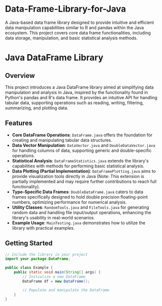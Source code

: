 # Data-Frame-Library-for-Java
A Java-based data frame library designed to provide intuitive and efficient data manipulation capabilities similar to R and pandas within the Java ecosystem. This project covers core data frame functionalities, including data storage, manipulation, and basic statistical analysis methods.

# Java DataFrame Library

## Overview

This project introduces a Java DataFrame library aimed at simplifying data manipulation and analysis in Java, inspired by the functionality found in Python's pandas and R's data frame. It provides an intuitive API for handling tabular data, supporting operations such as reading, writing, filtering, summarizing, and plotting data.

## Features

- **Core DataFrame Operations**: `DataFrame.java` offers the foundation for creating and manipulating tabular data structures.
- **Data Vector Manipulation**: `DataVector.java` and `DoubleDataVector.java` for handling columns of data, supporting generic and double-specific operations.
- **Statistical Analysis**: `DataFrameStatistics.java` extends the library's capabilities with methods for performing basic statistical analysis.
- **Data Plotting (Partial Implementation)**: `DataFramePlotting.java` aims to provide visualization tools directly in Java (Note: This extension is partially implemented and may require further contributions to reach full functionality).
- **Type-Specific Data Frames**: `DoubleDataFrame.java` caters to data frames specifically designed to hold double precision floating-point numbers, optimizing performance for numerical analysis.
- **Utility Classes**: `RandomTools.java` and `FileTools.java` for generating random data and handling file input/output operations, enhancing the library's usability in real-world scenarios.
- **Example Usage**: `MainTesting.java` demonstrates how to utilize the library with practical examples.

## Getting Started

```java
// Include the library in your project
import your.package.DataFrame;

public class Example {
    public static void main(String[] args) {
        // Initialize a new DataFrame
        DataFrame df = new DataFrame();

        // Populate and manipulate the DataFrame
    }
}

